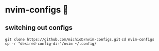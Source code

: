# nvim-configs 💾

## switching out configs

`git clone https://github.com/michioD/nvim-configs.git` 
`cd nvim-configs`
`cp -r "desired-config-dir"/nvim ~/.config/`
